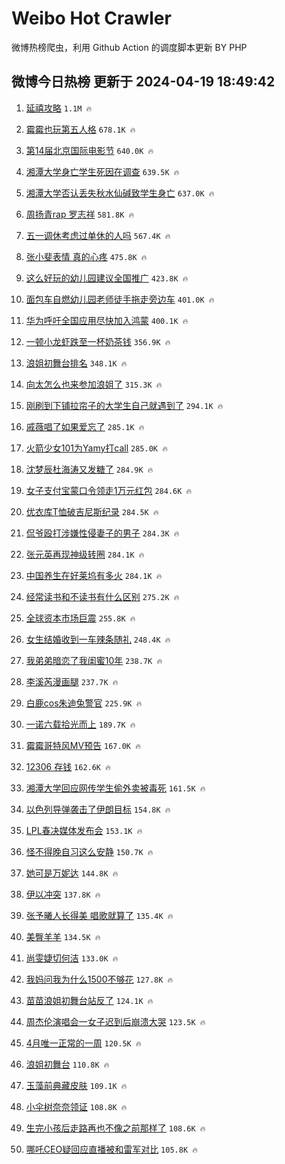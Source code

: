 # Weibo Hot Crawler 



微博热榜爬虫，利用 Github Action 的调度脚本更新 BY PHP 


## 微博今日热榜 更新于 2024-04-19 18:49:42 
1. [延禧攻略](https://s.weibo.com/weibo?q=%E5%BB%B6%E7%A6%A7%E6%94%BB%E7%95%A5&t=31&band_rank=1&Refer=top) `1.1M 🔥` 

1. [霉霉也玩第五人格](https://s.weibo.com/weibo?q=%E9%9C%89%E9%9C%89%E4%B9%9F%E7%8E%A9%E7%AC%AC%E4%BA%94%E4%BA%BA%E6%A0%BC&t=31&band_rank=2&Refer=top) `678.1K 🔥` 

1. [第14届北京国际电影节](https://s.weibo.com/weibo?q=%23%E7%AC%AC14%E5%B1%8A%E5%8C%97%E4%BA%AC%E5%9B%BD%E9%99%85%E7%94%B5%E5%BD%B1%E8%8A%82%23&t=31&band_rank=3&Refer=top) `640.0K 🔥` 

1. [湘潭大学身亡学生死因在调查](https://s.weibo.com/weibo?q=%23%E6%B9%98%E6%BD%AD%E5%A4%A7%E5%AD%A6%E8%BA%AB%E4%BA%A1%E5%AD%A6%E7%94%9F%E6%AD%BB%E5%9B%A0%E5%9C%A8%E8%B0%83%E6%9F%A5%23&t=31&band_rank=4&Refer=top) `639.5K 🔥` 

1. [湘潭大学否认丢失秋水仙碱致学生身亡](https://s.weibo.com/weibo?q=%23%E6%B9%98%E6%BD%AD%E5%A4%A7%E5%AD%A6%E5%90%A6%E8%AE%A4%E4%B8%A2%E5%A4%B1%E7%A7%8B%E6%B0%B4%E4%BB%99%E7%A2%B1%E8%87%B4%E5%AD%A6%E7%94%9F%E8%BA%AB%E4%BA%A1%23&t=31&band_rank=5&Refer=top) `637.0K 🔥` 

1. [周扬青rap 罗志祥](https://s.weibo.com/weibo?q=%E5%91%A8%E6%89%AC%E9%9D%92rap%20%E7%BD%97%E5%BF%97%E7%A5%A5&t=31&band_rank=6&Refer=top) `581.8K 🔥` 

1. [五一调休考虑过单休的人吗](https://s.weibo.com/weibo?q=%23%E4%BA%94%E4%B8%80%E8%B0%83%E4%BC%91%E8%80%83%E8%99%91%E8%BF%87%E5%8D%95%E4%BC%91%E7%9A%84%E4%BA%BA%E5%90%97%23&t=31&band_rank=7&Refer=top) `567.4K 🔥` 

1. [张小斐表情 真的心疼](https://s.weibo.com/weibo?q=%E5%BC%A0%E5%B0%8F%E6%96%90%E8%A1%A8%E6%83%85%20%E7%9C%9F%E7%9A%84%E5%BF%83%E7%96%BC&t=31&band_rank=8&Refer=top) `475.8K 🔥` 

1. [这么好玩的幼儿园建议全国推广](https://s.weibo.com/weibo?q=%23%E8%BF%99%E4%B9%88%E5%A5%BD%E7%8E%A9%E7%9A%84%E5%B9%BC%E5%84%BF%E5%9B%AD%E5%BB%BA%E8%AE%AE%E5%85%A8%E5%9B%BD%E6%8E%A8%E5%B9%BF%23&t=31&band_rank=9&Refer=top) `423.8K 🔥` 

1. [面包车自燃幼儿园老师徒手拖走旁边车](https://s.weibo.com/weibo?q=%23%E9%9D%A2%E5%8C%85%E8%BD%A6%E8%87%AA%E7%87%83%E5%B9%BC%E5%84%BF%E5%9B%AD%E8%80%81%E5%B8%88%E5%BE%92%E6%89%8B%E6%8B%96%E8%B5%B0%E6%97%81%E8%BE%B9%E8%BD%A6%23&t=31&band_rank=10&Refer=top) `401.0K 🔥` 

1. [华为呼吁全国应用尽快加入鸿蒙](https://s.weibo.com/weibo?q=%23%E5%8D%8E%E4%B8%BA%E5%91%BC%E5%90%81%E5%85%A8%E5%9B%BD%E5%BA%94%E7%94%A8%E5%B0%BD%E5%BF%AB%E5%8A%A0%E5%85%A5%E9%B8%BF%E8%92%99%23&t=31&band_rank=11&Refer=top) `400.1K 🔥` 

1. [一顿小龙虾跌至一杯奶茶钱](https://s.weibo.com/weibo?q=%23%E4%B8%80%E9%A1%BF%E5%B0%8F%E9%BE%99%E8%99%BE%E8%B7%8C%E8%87%B3%E4%B8%80%E6%9D%AF%E5%A5%B6%E8%8C%B6%E9%92%B1%23&t=31&band_rank=12&Refer=top) `356.9K 🔥` 

1. [浪姐初舞台排名](https://s.weibo.com/weibo?q=%E6%B5%AA%E5%A7%90%E5%88%9D%E8%88%9E%E5%8F%B0%E6%8E%92%E5%90%8D&t=31&band_rank=13&Refer=top) `348.1K 🔥` 

1. [向太怎么也来参加浪姐了](https://s.weibo.com/weibo?q=%E5%90%91%E5%A4%AA%E6%80%8E%E4%B9%88%E4%B9%9F%E6%9D%A5%E5%8F%82%E5%8A%A0%E6%B5%AA%E5%A7%90%E4%BA%86&t=31&band_rank=14&Refer=top) `315.3K 🔥` 

1. [刚刷到下铺拉帘子的大学生自己就遇到了](https://s.weibo.com/weibo?q=%23%E5%88%9A%E5%88%B7%E5%88%B0%E4%B8%8B%E9%93%BA%E6%8B%89%E5%B8%98%E5%AD%90%E7%9A%84%E5%A4%A7%E5%AD%A6%E7%94%9F%E8%87%AA%E5%B7%B1%E5%B0%B1%E9%81%87%E5%88%B0%E4%BA%86%23&t=31&band_rank=15&Refer=top) `294.1K 🔥` 

1. [戚薇唱了如果爱忘了](https://s.weibo.com/weibo?q=%E6%88%9A%E8%96%87%E5%94%B1%E4%BA%86%E5%A6%82%E6%9E%9C%E7%88%B1%E5%BF%98%E4%BA%86&t=31&band_rank=16&Refer=top) `285.1K 🔥` 

1. [火箭少女101为Yamy打call](https://s.weibo.com/weibo?q=%23%E7%81%AB%E7%AE%AD%E5%B0%91%E5%A5%B3101%E4%B8%BAYamy%E6%89%93call%23&t=31&band_rank=17&Refer=top) `285.0K 🔥` 

1. [沈梦辰杜海涛又发糖了](https://s.weibo.com/weibo?q=%23%E6%B2%88%E6%A2%A6%E8%BE%B0%E6%9D%9C%E6%B5%B7%E6%B6%9B%E5%8F%88%E5%8F%91%E7%B3%96%E4%BA%86%23&t=31&band_rank=18&Refer=top) `284.9K 🔥` 

1. [女子支付宝蒙口令领走1万元红包](https://s.weibo.com/weibo?q=%23%E5%A5%B3%E5%AD%90%E6%94%AF%E4%BB%98%E5%AE%9D%E8%92%99%E5%8F%A3%E4%BB%A4%E9%A2%86%E8%B5%B01%E4%B8%87%E5%85%83%E7%BA%A2%E5%8C%85%23&t=31&band_rank=19&Refer=top) `284.6K 🔥` 

1. [优衣库T恤破吉尼斯纪录](https://s.weibo.com/weibo?q=%23%E4%BC%98%E8%A1%A3%E5%BA%93T%E6%81%A4%E7%A0%B4%E5%90%89%E5%B0%BC%E6%96%AF%E7%BA%AA%E5%BD%95%23&t=31&band_rank=20&Refer=top) `284.5K 🔥` 

1. [侃爷殴打涉嫌性侵妻子的男子](https://s.weibo.com/weibo?q=%23%E4%BE%83%E7%88%B7%E6%AE%B4%E6%89%93%E6%B6%89%E5%AB%8C%E6%80%A7%E4%BE%B5%E5%A6%BB%E5%AD%90%E7%9A%84%E7%94%B7%E5%AD%90%23&t=31&band_rank=21&Refer=top) `284.3K 🔥` 

1. [张元英再现神级转圈](https://s.weibo.com/weibo?q=%E5%BC%A0%E5%85%83%E8%8B%B1%E5%86%8D%E7%8E%B0%E7%A5%9E%E7%BA%A7%E8%BD%AC%E5%9C%88&t=31&band_rank=22&Refer=top) `284.1K 🔥` 

1. [中国养生在好莱坞有多火](https://s.weibo.com/weibo?q=%23%E4%B8%AD%E5%9B%BD%E5%85%BB%E7%94%9F%E5%9C%A8%E5%A5%BD%E8%8E%B1%E5%9D%9E%E6%9C%89%E5%A4%9A%E7%81%AB%23&t=31&band_rank=23&Refer=top) `284.1K 🔥` 

1. [经常读书和不读书有什么区别](https://s.weibo.com/weibo?q=%23%E7%BB%8F%E5%B8%B8%E8%AF%BB%E4%B9%A6%E5%92%8C%E4%B8%8D%E8%AF%BB%E4%B9%A6%E6%9C%89%E4%BB%80%E4%B9%88%E5%8C%BA%E5%88%AB%23&t=31&band_rank=24&Refer=top) `275.2K 🔥` 

1. [全球资本市场巨震](https://s.weibo.com/weibo?q=%23%E5%85%A8%E7%90%83%E8%B5%84%E6%9C%AC%E5%B8%82%E5%9C%BA%E5%B7%A8%E9%9C%87%23&t=31&band_rank=25&Refer=top) `255.8K 🔥` 

1. [女生结婚收到一车辣条随礼](https://s.weibo.com/weibo?q=%23%E5%A5%B3%E7%94%9F%E7%BB%93%E5%A9%9A%E6%94%B6%E5%88%B0%E4%B8%80%E8%BD%A6%E8%BE%A3%E6%9D%A1%E9%9A%8F%E7%A4%BC%23&t=31&band_rank=26&Refer=top) `248.4K 🔥` 

1. [我弟弟暗恋了我闺蜜10年](https://s.weibo.com/weibo?q=%E6%88%91%E5%BC%9F%E5%BC%9F%E6%9A%97%E6%81%8B%E4%BA%86%E6%88%91%E9%97%BA%E8%9C%9C10%E5%B9%B4&t=31&band_rank=27&Refer=top) `238.7K 🔥` 

1. [李溪芮漫画腿](https://s.weibo.com/weibo?q=%23%E6%9D%8E%E6%BA%AA%E8%8A%AE%E6%BC%AB%E7%94%BB%E8%85%BF%23&t=31&band_rank=28&Refer=top) `237.7K 🔥` 

1. [白鹿cos朱迪兔警官](https://s.weibo.com/weibo?q=%23%E7%99%BD%E9%B9%BFcos%E6%9C%B1%E8%BF%AA%E5%85%94%E8%AD%A6%E5%AE%98%23&t=31&band_rank=29&Refer=top) `225.9K 🔥` 

1. [一诺六载拾光而上](https://s.weibo.com/weibo?q=%23%E4%B8%80%E8%AF%BA%E5%85%AD%E8%BD%BD%E6%8B%BE%E5%85%89%E8%80%8C%E4%B8%8A%23&t=31&band_rank=30&Refer=top) `189.7K 🔥` 

1. [霉霉哥特风MV预告](https://s.weibo.com/weibo?q=%E9%9C%89%E9%9C%89%E5%93%A5%E7%89%B9%E9%A3%8EMV%E9%A2%84%E5%91%8A&t=31&band_rank=31&Refer=top) `167.0K 🔥` 

1. [12306 存钱](https://s.weibo.com/weibo?q=12306%20%E5%AD%98%E9%92%B1&t=31&band_rank=32&Refer=top) `162.6K 🔥` 

1. [湘潭大学回应网传学生偷外卖被毒死](https://s.weibo.com/weibo?q=%23%E6%B9%98%E6%BD%AD%E5%A4%A7%E5%AD%A6%E5%9B%9E%E5%BA%94%E7%BD%91%E4%BC%A0%E5%AD%A6%E7%94%9F%E5%81%B7%E5%A4%96%E5%8D%96%E8%A2%AB%E6%AF%92%E6%AD%BB%23&t=31&band_rank=33&Refer=top) `161.5K 🔥` 

1. [以色列导弹袭击了伊朗目标](https://s.weibo.com/weibo?q=%23%E4%BB%A5%E8%89%B2%E5%88%97%E5%AF%BC%E5%BC%B9%E8%A2%AD%E5%87%BB%E4%BA%86%E4%BC%8A%E6%9C%97%E7%9B%AE%E6%A0%87%23&t=31&band_rank=34&Refer=top) `154.8K 🔥` 

1. [LPL春决媒体发布会](https://s.weibo.com/weibo?q=%23LPL%E6%98%A5%E5%86%B3%E5%AA%92%E4%BD%93%E5%8F%91%E5%B8%83%E4%BC%9A%23&t=31&band_rank=35&Refer=top) `153.1K 🔥` 

1. [怪不得晚自习这么安静](https://s.weibo.com/weibo?q=%23%E6%80%AA%E4%B8%8D%E5%BE%97%E6%99%9A%E8%87%AA%E4%B9%A0%E8%BF%99%E4%B9%88%E5%AE%89%E9%9D%99%23&t=31&band_rank=36&Refer=top) `150.7K 🔥` 

1. [她可是万妮达](https://s.weibo.com/weibo?q=%23%E5%A5%B9%E5%8F%AF%E6%98%AF%E4%B8%87%E5%A6%AE%E8%BE%BE%23&t=31&band_rank=37&Refer=top) `144.8K 🔥` 

1. [伊以冲突](https://s.weibo.com/weibo?q=%E4%BC%8A%E4%BB%A5%E5%86%B2%E7%AA%81&t=31&band_rank=38&Refer=top) `137.8K 🔥` 

1. [张予曦人长得美 唱歌就算了](https://s.weibo.com/weibo?q=%E5%BC%A0%E4%BA%88%E6%9B%A6%E4%BA%BA%E9%95%BF%E5%BE%97%E7%BE%8E%20%E5%94%B1%E6%AD%8C%E5%B0%B1%E7%AE%97%E4%BA%86&t=31&band_rank=39&Refer=top) `135.4K 🔥` 

1. [美臀羊羊](https://s.weibo.com/weibo?q=%E7%BE%8E%E8%87%80%E7%BE%8A%E7%BE%8A&t=31&band_rank=40&Refer=top) `134.5K 🔥` 

1. [尚雯婕切何洁](https://s.weibo.com/weibo?q=%E5%B0%9A%E9%9B%AF%E5%A9%95%E5%88%87%E4%BD%95%E6%B4%81&t=31&band_rank=41&Refer=top) `133.0K 🔥` 

1. [我妈问我为什么1500不够花](https://s.weibo.com/weibo?q=%23%E6%88%91%E5%A6%88%E9%97%AE%E6%88%91%E4%B8%BA%E4%BB%80%E4%B9%881500%E4%B8%8D%E5%A4%9F%E8%8A%B1%23&t=31&band_rank=42&Refer=top) `127.8K 🔥` 

1. [苗苗浪姐初舞台站反了](https://s.weibo.com/weibo?q=%23%E8%8B%97%E8%8B%97%E6%B5%AA%E5%A7%90%E5%88%9D%E8%88%9E%E5%8F%B0%E7%AB%99%E5%8F%8D%E4%BA%86%23&t=31&band_rank=43&Refer=top) `124.1K 🔥` 

1. [周杰伦演唱会一女子迟到后崩溃大哭](https://s.weibo.com/weibo?q=%23%E5%91%A8%E6%9D%B0%E4%BC%A6%E6%BC%94%E5%94%B1%E4%BC%9A%E4%B8%80%E5%A5%B3%E5%AD%90%E8%BF%9F%E5%88%B0%E5%90%8E%E5%B4%A9%E6%BA%83%E5%A4%A7%E5%93%AD%23&t=31&band_rank=44&Refer=top) `123.5K 🔥` 

1. [4月唯一正常的一周](https://s.weibo.com/weibo?q=%234%E6%9C%88%E5%94%AF%E4%B8%80%E6%AD%A3%E5%B8%B8%E7%9A%84%E4%B8%80%E5%91%A8%23&t=31&band_rank=45&Refer=top) `120.5K 🔥` 

1. [浪姐初舞台](https://s.weibo.com/weibo?q=%E6%B5%AA%E5%A7%90%E5%88%9D%E8%88%9E%E5%8F%B0&t=31&band_rank=46&Refer=top) `110.8K 🔥` 

1. [玉藻前典藏皮肤](https://s.weibo.com/weibo?q=%E7%8E%89%E8%97%BB%E5%89%8D%E5%85%B8%E8%97%8F%E7%9A%AE%E8%82%A4&t=31&band_rank=47&Refer=top) `109.1K 🔥` 

1. [小伞树奈奈领证](https://s.weibo.com/weibo?q=%23%E5%B0%8F%E4%BC%9E%E6%A0%91%E5%A5%88%E5%A5%88%E9%A2%86%E8%AF%81%23&t=31&band_rank=48&Refer=top) `108.8K 🔥` 

1. [生完小孩后走路再也不像之前那样了](https://s.weibo.com/weibo?q=%E7%94%9F%E5%AE%8C%E5%B0%8F%E5%AD%A9%E5%90%8E%E8%B5%B0%E8%B7%AF%E5%86%8D%E4%B9%9F%E4%B8%8D%E5%83%8F%E4%B9%8B%E5%89%8D%E9%82%A3%E6%A0%B7%E4%BA%86&t=31&band_rank=49&Refer=top) `108.6K 🔥` 

1. [哪吒CEO疑回应直播被和雷军对比](https://s.weibo.com/weibo?q=%23%E5%93%AA%E5%90%92CEO%E7%96%91%E5%9B%9E%E5%BA%94%E7%9B%B4%E6%92%AD%E8%A2%AB%E5%92%8C%E9%9B%B7%E5%86%9B%E5%AF%B9%E6%AF%94%23&t=31&band_rank=50&Refer=top) `105.8K 🔥` 

